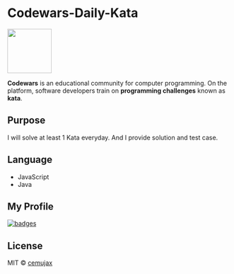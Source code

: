 # Codewars-Daily-Kata

<a title="codewars page" href="https://www.codewars.com"><img src="https://www.codewars.com/assets/logos/logo-square-red-big-d261c083345ce22e7749dc6b69549398.png" width="100" height="100" ></a>

**Codewars** is an educational community for computer programming. On the platform, software developers train on **programming challenges** known as **kata**.

## Purpose

I will solve at least 1 Kata everyday. And I provide solution and test case.

## Language

- JavaScript
- Java

## My Profile

[![badges](https://www.codewars.com/users/cemujax/badges/large)](https://www.codewars.com/users/cemujax)

## License

MIT © [cemujax](https://github.com/cemujax)
